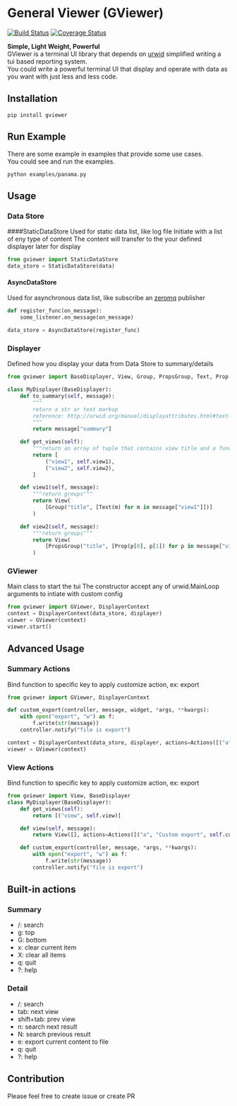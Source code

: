 # General Viewer (GViewer)
[![Build Status](https://travis-ci.org/chhsiao90/gviewer.svg?branch=master)](https://travis-ci.org/chhsiao90/gviewer)
[![Coverage Status](https://coveralls.io/repos/github/chhsiao90/gviewer/badge.svg?branch=master)](https://coveralls.io/github/chhsiao90/gviewer?branch=master)

**Simple, Light Weight, Powerful**  
GViewer is a terminal UI library that depends on [urwid](https://github.com/urwid/urwid) simplified writing a tui based reporting system.  
You could write a powerful terminal UI that display and operate with data as you want with just less and less code.

## Installation
```shell
pip install gviewer
```

## Run Example
There are some example in examples that provide some use cases.  
You could see and run the examples.

```shell
python examples/panama.py
```

## Usage

### Data Store

####StaticDataStore
Used for static data list, like log file
Initiate with a list of eny type of content
The content will transfer to the your defined displayer later for display 

```python
from gviewer import StaticDataStore
data_store = StaticDataStore(data)
```

#### AsyncDataStore
Used for asynchronous data list, like subscribe an [zeromq](http://zeromq.org/) publisher

```python
def register_func(on_message):
    some_listener.on_message(on_message)

data_store = AsyncDataStore(register_func)
```

### Displayer
Defined how you display your data from Data Store to summary/details

```python
from gviewer import BaseDisplayer, View, Group, PropsGroup, Text, Prop

class MyDisplayer(BaseDisplayer):
    def to_summary(self, message):
        """
        return a str or text markup
        reference: http://urwid.org/manual/displayattributes.html#text-markup
        """
        return message["summary"]

    def get_views(self):
        """return an array of tuple that contains view title and a function that transform message to detail"""
        return [
            ("view1", self.view1),
            ("view2", self.view2),
        ]

    def view1(self, message):
        """return groups"""
        return View(
            [Group("title", [Text(m) for m in message["view1"]])]
        )

    def view2(self, message):
        """return groups"""
        return View(
            [PropsGroup("title", [Prop(p[0], p[1]) for p in message["view2"]])]
        )
```

### GViewer
Main class to start the tui
The constructor accept any of urwid.MainLoop arguments to intiate with custom config

```python
from gviewer import GViewer, DisplayerContext
context = DisplayerContext(data_store, displayer)
viewer = GViewer(context)
viewer.start()
```

## Advanced Usage
### Summary Actions
Bind function to specific key to apply customize action, ex: export
```python
from gviewer import GViewer, DisplayerContext

def custom_export(controller, message, widget, *args, **kwargs):
    with open("export", "w") as f:
        f.write(str(message))
    controller.notify("file is export")

context = DisplayerContext(data_store, displayer, actions=Actions([("a", "Custom export", custom_export)]))
viewer = GViewer(context)
```

### View Actions
Bind function to specific key to apply customize action, ex: export
```python
from gviewer import View, BaseDisplayer
class MyDisplayer(BaseDisplayer):
    def get_views(self):
        return [("view", self.view)]

    def view(self, message):
        return View([], actions=Actions([("a", "Custom export", self.custom_export)]))

    def custom_export(controller, message, *args, **kwargs):
        with open("export", "w") as f:
            f.write(str(message))
        controller.notify("file is export")
```

## Built-in actions
### Summary
- /: search
- g: top
- G: bottom
- x: clear current item
- X: clear all items
- q: quit
- ?: help

### Detail
- /: search
- tab: next view
- shift+tab: prev view
- n: search next result 
- N: search previous result
- e: export current content to file
- q: quit
- ?: help


## Contribution
Please feel free to create issue or create PR
